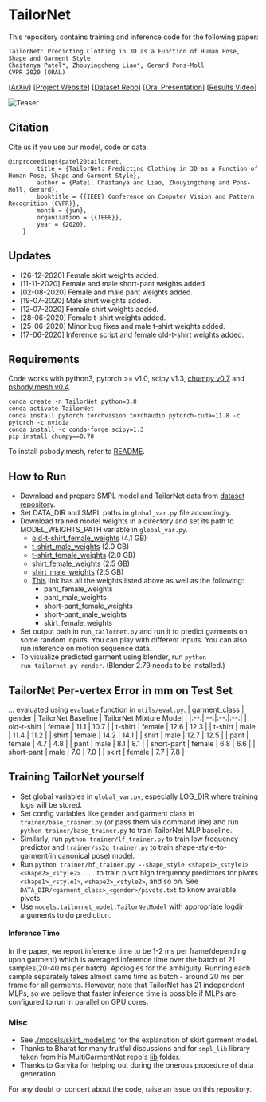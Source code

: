 # TailorNet
This repository contains training and inference code for the following paper: 
```
TailorNet: Predicting Clothing in 3D as a Function of Human Pose, Shape and Garment Style  
Chaitanya Patel*, Zhouyingcheng Liao*, Gerard Pons-Moll  
CVPR 2020 (ORAL)  
```
[[ArXiv](https://arxiv.org/abs/2003.04583)]
[[Project Website](https://virtualhumans.mpi-inf.mpg.de/tailornet/)]
[[Dataset Repo](https://github.com/zycliao/TailorNet_dataset)]
[[Oral Presentation](https://www.youtube.com/watch?v=vg7a52zObjs)]
[[Results Video](https://www.youtube.com/watch?v=F0O21a_fsBQ)]

![Teaser](./z_results/patel20tailornet.png)

## Citation
Cite us if you use our model, code or data:
```
@inproceedings{patel20tailornet,
        title = {TailorNet: Predicting Clothing in 3D as a Function of Human Pose, Shape and Garment Style},
        author = {Patel, Chaitanya and Liao, Zhouyingcheng and Pons-Moll, Gerard},
        booktitle = {{IEEE} Conference on Computer Vision and Pattern Recognition (CVPR)},
        month = {jun},
        organization = {{IEEE}},
        year = {2020},
    }
```

## Updates
- [26-12-2020] Female skirt weights added.
- [11-11-2020] Female and male short-pant weights added.
- [02-08-2020] Female and male pant weights added.
- [19-07-2020] Male shirt weights added.
- [12-07-2020] Female shirt weights added.
- [28-06-2020] Female t-shirt weights added.
- [25-06-2020] Minor bug fixes and male t-shirt weights added.
- [17-06-2020] Inference script and female old-t-shirt weights added.

## Requirements
Code works with python3, pytorch >= v1.0, scipy v1.3, [chumpy v0.7](https://github.com/mattloper/chumpy) and [psbody.mesh v0.4](https://github.com/MPI-IS/mesh).

```shell
conda create -n TailorNet python=3.8
conda activate TailorNet
conda install pytorch torchvision torchaudio pytorch-cuda=11.8 -c pytorch -c nvidia
conda install -c conda-forge scipy=1.3
pip install chumpy==0.70
```

To install psbody.mesh, refer to [README](https://github.com/NagabhushanSN24/mpi-is-mesh?tab=readme-ov-file#installation).

## How to Run
- Download and prepare SMPL model and TailorNet data from [dataset repository](https://github.com/zycliao/TailorNet_dataset).
- Set DATA_DIR and SMPL paths in `global_var.py` file accordingly.
- Download trained model weights in a directory and set its path to MODEL_WEIGHTS_PATH variable in `global_var.py`.
  - [old-t-shirt_female_weights](https://datasets.d2.mpi-inf.mpg.de/tailornet/old-t-shirt_female_weights.zip)
        (4.1 GB)
  - [t-shirt_male_weights](https://datasets.d2.mpi-inf.mpg.de/tailornet/t-shirt_male_weights.zip)
        (2.0 GB)
  - [t-shirt_female_weights](https://datasets.d2.mpi-inf.mpg.de/tailornet/t-shirt_female_weights.zip)
        (2.0 GB)
  - [shirt_female_weights](https://datasets.d2.mpi-inf.mpg.de/tailornet/shirt_female_weights.zip)
        (2.5 GB)
  - [shirt_male_weights](https://datasets.d2.mpi-inf.mpg.de/tailornet/shirt_male_weights.zip)
        (2.5 GB)
  - [This](https://nextcloud.mpi-klsb.mpg.de/index.php/s/LTWJPcRt7gsgoss) link has all the weights listed above as well as the following:
    - pant_female_weights
    - pant_male_weights
    - short-pant_female_weights
    - short-pant_male_weights
    - skirt_female_weights
- Set output path in `run_tailornet.py` and run it to predict garments on some random inputs. You can play with 
  different inputs. You can also run inference on motion sequence data.
- To visualize predicted garment using blender, run `python run_tailornet.py render`. (Blender 2.79 needs to be installed.)

## TailorNet Per-vertex Error in mm on Test Set
... evaluated using `evaluate` function in `utils/eval.py`.
| garment_class | gender | TailorNet Baseline | TailorNet Mixture Model |
|:--:|:--:|:--:|:--:|
|  old-t-shirt  | female | 11.1 | 10.7 |
|      t-shirt  | female | 12.6 | 12.3 |
|      t-shirt  |   male | 11.4 | 11.2 |
|        shirt  | female | 14.2 | 14.1 |
|        shirt  |   male | 12.7 | 12.5 |
|         pant  | female |  4.7 |  4.8 |
|         pant  |   male |  8.1 |  8.1 |
|   short-pant  | female |  6.8 |  6.6 |
|   short-pant  |   male |  7.0 |  7.0 |
|        skirt  | female |  7.7 |  7.8 |

## Training TailorNet yourself
- Set global variables in `global_var.py`, especially LOG_DIR where training logs will be stored.
- Set config variables like gender and garment class in `trainer/base_trainer.py` (or pass them via command line)
and run `python trainer/base_trainer.py` to train TailorNet MLP baseline.
- Similarly, run `python trainer/lf_trainer.py` to train low frequency predictor and `trainer/ss2g_trainer.py` to
train shape-style-to-garment(in canonical pose) model.
- Run `python trainer/hf_trainer.py --shape_style <shape1>_<style1> <shape2>_<style2> ...` to train pivot high 
frequency predictors for pivots `<shape1>_<style1>`, `<shape2>_<style2>`, and so on. See 
`DATA_DIR/<garment_class>_<gender>/pivots.txt` to know available pivots.
- Use `models.tailornet_model.TailorNetModel` with appropriate logdir arguments to do prediction.

#### Inference Time
In the paper, we report inference time to be 1-2 ms per frame(depending upon garment) which is averaged inference time over the batch of 21 samples(20-40 ms per batch). Apologies for the ambiguity. Running each sample separately takes almost same time as batch - around 20 ms per frame for all garments. However, note that TailorNet has 21 independent MLPs, so we believe that faster inference time is possible if MLPs are configured to run in parallel on GPU cores.

### Misc
- See [./models/skirt_model.md](./models/skirt_model.md) for the explanation of skirt garment model.
- Thanks to Bharat for many fruitful discussions and for `smpl_lib` library taken from his MultiGarmentNet 
repo's [lib](https://github.com/bharat-b7/MultiGarmentNetwork/tree/master/lib) folder.
- Thanks to Garvita for helping out during the onerous procedure of data generation.


For any doubt or concert about the code, raise an issue on this repository.
